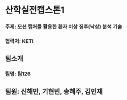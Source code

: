 # 산학실전캡스톤1

### 주제: 모션 캡처를 활용한 환자 이상 징후(낙상) 분석 기술

### 협력처: KETI

## 팀소개

### 팀명: 팀126

## 팀원: 신해민, 기현빈, 송혜주, 김민재
